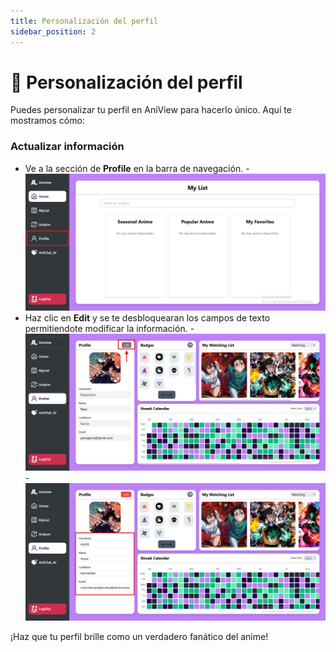 ```yaml
---
title: Personalización del perfil
sidebar_position: 2
---
```


# 🎨 Personalización del perfil

Puedes personalizar tu perfil en AniView para hacerlo único. Aquí te mostramos cómo:

### Actualizar información

- Ve a la sección de **Profile** en la barra de navegación.
    -![ProfilePrimerPaso](../docsImg/profileprimerpaso.png)
- Haz clic en **Edit** y se te desbloquearan los campos de texto permitiendote modificar la información.
    -![ProfileSegundoPaso](../docsImg/profilesegundopaso.png)
    -![ProfileTercerPaso](../docsImg/profiletercerpaso.png)

¡Haz que tu perfil brille como un verdadero fanático del anime!
